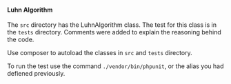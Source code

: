 #### Luhn Algorithm ###
The `src` directory has the LuhnAlgorithm class. The test for this class is in the `tests` directory. Comments were added to explain the reasoning behind the code.

Use composer to autoload the classes in `src` and `tests` directory.

To run the test use the command `./vendor/bin/phpunit`, or the alias you had defiened previously.